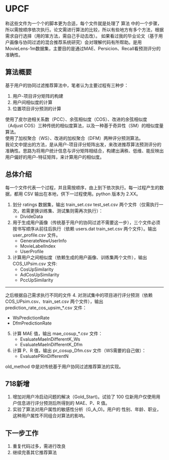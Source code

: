 # UPCF
称这些文件为一个个的脚本更为合适，每个文件就是处理了 算法 中的一个步骤，所以需按顺序依次执行。论文需进行算法的比较，所以有些地方有多个方法，根据需求自行选择（用的笨方法，需自己手动去改）。
如果看过我的毕业论文（基于用户画像与协同过滤的混合推荐系统研究）会对理解代码有所帮助。是用MovieLens-1m数据集，主要目的是通过MAE、Persicion、Recall看预测评分的准确性。

## 算法概要
基于用户的协同过滤推荐算法中，笔者认为主要过程有三种步：
1. 用户-项目评分矩阵的构建
2. 用户间相似度的计算
3. 位置项目评分预测的计算

使用了皮尔逊相关系数（PCC）、余弦相似度（COS）、改进的余弦相似度（Adjust COS）三种传统的相似度算法，以及一种基于奇异性（SM）的相似度量算法。  
使用了加权聚合（WS）、改进的加权聚合（DFM）两种评分预测算法。  
我论文中提出的方法，是从用户-项目评分矩阵出发，来改进推荐算法预测评分的准确性。思路为将用户统计信息与评分矩阵相结合，构建出满秩、低维、能反映出用户偏好的用户-特征矩阵，来计算用户的相似度。  

## 总体介绍
每一个文件代表一个过程，并且需按顺序，由上到下依次执行。每一过程产生的数据，都用 CSV 输出在本地，供下一过程使用。python 版本为 2.XX。
1. 划分 ratings 数据集，输出 train_set.csv test_set.csv 两个文件（仅需执行一次，若需更换训练集、测试集则需再次执行）：
   - DivideData
2. 用于生成用户画像（传统基于用户的协同过滤不需要这一步），三个文件必须按书写顺序从前往后执行（依赖 users.dat train_set.csv 两个文件）。输出 user_profile.csv 文件。
   - GenerateNewUserInfo
   - MovieLabelIndex
   - UserProfile
3. 计算用户之间相似度（依赖生成的用户画像、训练集两个文件），输出 COS_UPsim.csv 文件:   
   - CosUpSimilarity
   - AdCosUpSimilarity
   - PccUpSimilarity
-----
之后根据自己需求执行不同的文件
4. 对测试集中的项目进行评分预测（依赖 COS_UPsim.csv、train_set.csv 两个文件），输出 prediction_rate_cos_upsim_*.csv 文件：
   - WsPredictionRate
   - DfmPredictionRate
5. 计算 MAE 值，输出 mae_cosup_*.csv 文件：
   - EvaluateMaeInDifferentK_Ws
   - EvaluateMaeInDifferentK_Dfm
6. 计算 P、R 值，输出 pr_cosup_Dfm.csv 文件（WS需要的自己做）：
   - EvaluatePRinDifferentN

old_method 中是对传统基于用户协同过滤推荐算法的实现。

## 718新增
1. 增加对用户冷启动问题的解决（Gold_Start)。试验了 100 位新用户仅使用用户信息进行评分预测后所得到的 MAE、P、R 值。
2. 实验了算法对用户属性的敏感性分析（G_A_O)。用户的 性别、年龄、职业，这种用户属性不同组合对算法的影响。

## 下一步工作
1. 重复代码过多，需进行改良
2. 继续完善其它推荐算法
